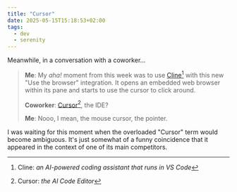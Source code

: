 ```yaml
---
title: "Cursor"
date: 2025-05-15T15:18:53+02:00
tags:
  - dev
  - serenity
---
```


Meanwhile, in a conversation with a coworker...

> **Me**: My _aha!_ moment from this week was to use
> [Cline](https://cline.bot/)[^1] with this new "Use the browser" integration.
> It opens an embedded web browser within its pane and starts to use the cursor
> to click around.
>
> **Coworker**: [Cursor](https://www.cursor.com/)[^2], the IDE?
>
> **Me**: Nooo, I mean, the mouse cursor, the pointer.

I was waiting for this moment when the overloaded "Cursor" term would become
ambiguous. It's just somewhat of a funny coincidence that it appeared in the
context of one of its main competitors.


[^1]: Cline: _an AI-powered coding assistant that runs in VS Code_

[^2]: Cursor: _the AI Code Editor_
